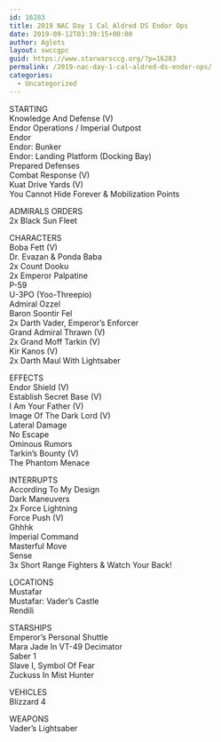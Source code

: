 ```yaml
---
id: 16283
title: 2019 NAC Day 1 Cal Aldred DS Endor Ops
date: 2019-09-12T03:39:15+00:00
author: Aglets
layout: swccgpc
guid: https://www.starwarsccg.org/?p=16283
permalink: /2019-nac-day-1-cal-aldred-ds-endor-ops/
categories:
  - Uncategorized
---
```

STARTING  
Knowledge And Defense (V)  
Endor Operations / Imperial Outpost  
Endor  
Endor: Bunker  
Endor: Landing Platform (Docking Bay)  
Prepared Defenses  
Combat Response (V)  
Kuat Drive Yards (V)  
You Cannot Hide Forever & Mobilization Points

ADMIRALS ORDERS  
2x Black Sun Fleet

CHARACTERS  
Boba Fett (V)  
Dr. Evazan & Ponda Baba  
2x Count Dooku  
2x Emperor Palpatine  
P-59  
U-3PO (Yoo-Threepio)  
Admiral Ozzel  
Baron Soontir Fel  
2x Darth Vader, Emperor&#8217;s Enforcer  
Grand Admiral Thrawn (V)  
2x Grand Moff Tarkin (V)  
Kir Kanos (V)  
2x Darth Maul With Lightsaber

EFFECTS  
Endor Shield (V)  
Establish Secret Base (V)  
I Am Your Father (V)  
Image Of The Dark Lord (V)  
Lateral Damage  
No Escape  
Ominous Rumors  
Tarkin&#8217;s Bounty (V)  
The Phantom Menace

INTERRUPTS  
According To My Design  
Dark Maneuvers  
2x Force Lightning  
Force Push (V)  
Ghhhk  
Imperial Command  
Masterful Move  
Sense  
3x Short Range Fighters & Watch Your Back!

LOCATIONS  
Mustafar  
Mustafar: Vader&#8217;s Castle  
Rendili

STARSHIPS  
Emperor&#8217;s Personal Shuttle  
Mara Jade In VT-49 Decimator  
Saber 1  
Slave I, Symbol Of Fear  
Zuckuss In Mist Hunter

VEHICLES  
Blizzard 4

WEAPONS  
Vader&#8217;s Lightsaber